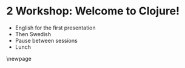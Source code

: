 # 2 Workshop: Welcome to Clojure!

* English for the first presentation
* Then Swedish
* Pause between sessions
* Lunch

\newpage